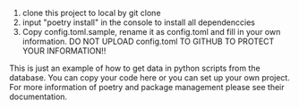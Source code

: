 1. clone this project to local by git clone
2. input "poetry install" in the console to install all dependenccies
3. Copy config.toml.sample, rename it as config.toml and fill in your own information. DO NOT UPLOAD config.toml TO GITHUB TO PROTECT YOUR INFORMATION!!

This is just an example of how to get data in python scripts from the database. You can copy your code here or you can set up your own project. For more information of poetry and package management please see their documentation. 
